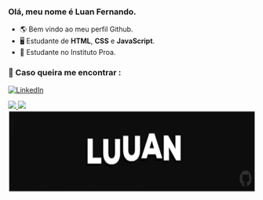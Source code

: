 ### Olá, meu nome é Luan Fernando.
- 🌎 Bem vindo ao meu perfil Github.
- 🖥️ Estudante de <strong>HTML</strong>, <strong>CSS</strong> e <strong>JavaScript</strong>.
- 💙 Estudante no Instituto Proa.


### 💌 Caso queira me encontrar :

<a href="https://www.linkedin.com/in/luan-fernando/" target="_blank"><img src="https://img.shields.io/badge/LinkedIn-0077B5?style=for-the-badge&logo=linkedin&logoColor=white" alt="LinkedIn"></a>

<div>
  <a href="https://github.com/Luuan11">
  <img height="150em" src="https://github-readme-stats.vercel.app/api?username=Luuan11&show_icons=true&theme=dark&include_all_commits=true&count_private=true"/>
  <img height="150em" src="https://github-readme-stats.vercel.app/api/top-langs/?username=Luuan11&layout=compact&langs_count=7&theme=dark"/>
</div>

 <img src="Luuan.gif" height="168px"/> 


 
